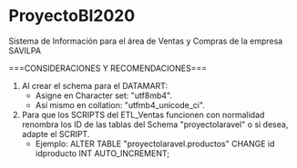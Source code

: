 # ProyectoBI2020
Sistema de Información para el área de Ventas y Compras de la empresa SAVILPA

===CONSIDERACIONES Y RECOMENDACIONES===
1. Al crear el schema para el DATAMART:
   - Asigne en Character set: "utf8mb4".
   - Así mismo en collation: "utfmb4_unicode_ci".
2. Para que los SCRIPTS del ETL_Ventas funcionen con normalidad renombra los ID de las tablas del Schema "proyectolaravel" o si desea, adapte el SCRIPT.
   - Ejemplo:
      ALTER TABLE "proyectolaravel.productos" CHANGE id idproducto INT AUTO_INCREMENT;
